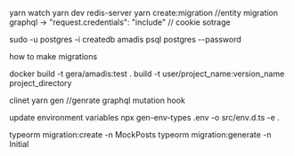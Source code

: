 yarn watch
yarn dev
redis-server
yarn create:migration //entity migration
graphql -> "request.credentials": "include" // cookie sotrage

sudo -u postgres -i
createdb amadis
psql postgres --password

how to make migrations

docker
build -t gera/amadis:test .
build -t user/project_name:version_name project_directory

clinet
yarn gen //genrate graphql mutation hook

update environment variables
npx gen-env-types .env -o src/env.d.ts -e .


typeorm migration:create -n MockPosts
typeorm migration:generate -n Initial